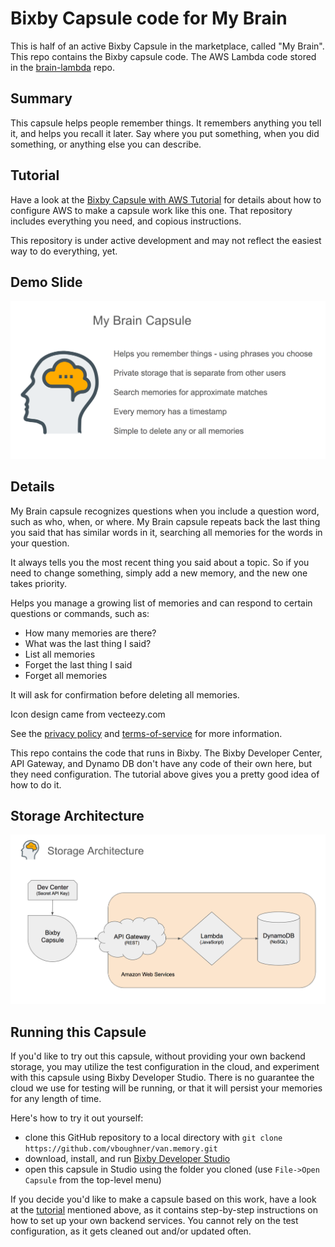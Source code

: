 # Bixby Capsule code for My Brain

This is half of an active Bixby Capsule in the marketplace, called "My Brain". This repo contains the Bixby capsule
code. The AWS Lambda code stored in the [brain-lambda](https://github.com/vboughner/brain-lambda) repo.

## Summary

This capsule helps people remember things. It remembers anything you tell it, and helps you recall it later.
Say where you put something, when you did something, or anything else you can describe.

## Tutorial

Have a look at the [Bixby Capsule with AWS Tutorial](https://github.com/vboughner/bixby-capsule-with-aws)
for details about how to configure AWS to make a capsule work like this one. That repository includes
everything you need, and copious instructions.

This repository is under active development and may not reflect the easiest way to do everything, yet.

## Demo Slide

![Demo Slide](my-brain-summary.png)

## Details

My Brain capsule recognizes questions when you include a question word, such as who, when, or where.
My Brain capsule repeats back the last thing you said that has similar words in it, searching all
memories for the words in your question.

It always tells you the most recent thing you said about a topic. So if you need to change something,
simply add a new memory, and the new one takes priority.

Helps you manage a growing list of memories and can respond to certain questions or commands, such as:
- How many memories are there?
- What was the last thing I said?
- List all memories
- Forget the last thing I said
- Forget all memories

It will ask for confirmation before deleting all memories.

Icon design came from vecteezy.com

See the [privacy policy](privacy-policy.txt) and [terms-of-service](terms-of-service.txt) for more information.

This repo contains the code that runs in Bixby. The Bixby Developer Center, API Gateway, and Dynamo DB
don't have any code of their own here, but they need configuration. The tutorial above gives you a
pretty good idea of how to do it.

## Storage Architecture

![Storage Architecture](storage-architecture.png)

## Running this Capsule

If you'd like to try out this capsule, without providing your own backend storage, you may utilize the test
configuration in the cloud, and experiment with this capsule using Bixby Developer Studio. There is no
guarantee the cloud we use for testing will be running, or that it will persist your memories for
any length of time.

Here's how to try it out yourself:
- clone this GitHub repository to a local directory with `git clone https://github.com/vboughner/van.memory.git` 
- download, install, and run [Bixby Developer Studio](https://bixbydevelopers.com)
- open this capsule in Studio using the folder you cloned (use `File->Open Capsule` from the top-level menu)

If you decide you'd like to make a capsule based on this work, have a look at the
[tutorial](https://github.com/vboughner/bixby-capsule-with-aws) mentioned above,
as it contains step-by-step instructions on how to set up your own backend services.
You cannot rely on the test configuration, as it gets cleaned out and/or updated often.
